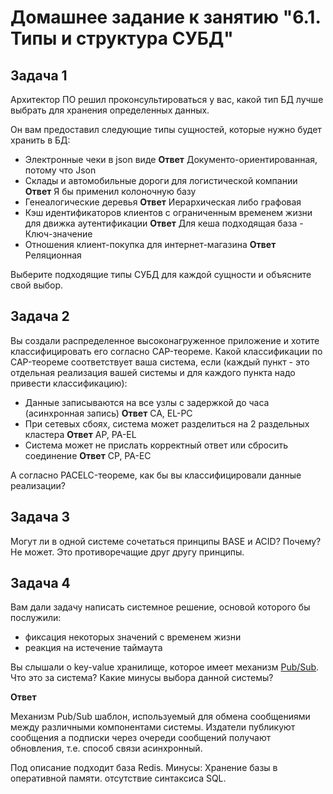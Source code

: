 # Домашнее задание к занятию "6.1. Типы и структура СУБД"
## Задача 1

Архитектор ПО решил проконсультироваться у вас, какой тип БД 
лучше выбрать для хранения определенных данных.

Он вам предоставил следующие типы сущностей, которые нужно будет хранить в БД:

- Электронные чеки в json виде **Ответ** Документо-ориентированная, потому что Json
- Склады и автомобильные дороги для логистической компании  **Ответ** Я бы применил колоночную базу 
- Генеалогические деревья **Ответ** Иерархическая либо графовая
- Кэш идентификаторов клиентов с ограниченным временем жизни для движка аутентификации  **Ответ** Для кеша подходящая база - Ключ-значение
- Отношения клиент-покупка для интернет-магазина **Ответ** Реляционная 

Выберите подходящие типы СУБД для каждой сущности и объясните свой выбор.

## Задача 2

Вы создали распределенное высоконагруженное приложение и хотите классифицировать его согласно 
CAP-теореме. Какой классификации по CAP-теореме соответствует ваша система, если 
(каждый пункт - это отдельная реализация вашей системы и для каждого пункта надо привести классификацию):

- Данные записываются на все узлы с задержкой до часа (асинхронная запись) **Ответ** CA, EL-PC
- При сетевых сбоях, система может разделиться на 2 раздельных кластера **Ответ** AP, PA-EL
- Система может не прислать корректный ответ или сбросить соединение **Ответ** CP, PA-EC

А согласно PACELC-теореме, как бы вы классифицировали данные реализации? 

## Задача 3

Могут ли в одной системе сочетаться принципы BASE и ACID? Почему? Не может. Это противоречащие друг другу принципы.

## Задача 4

Вам дали задачу написать системное решение, основой которого бы послужили:

- фиксация некоторых значений с временем жизни
- реакция на истечение таймаута

Вы слышали о key-value хранилище, которое имеет механизм [Pub/Sub](https://habr.com/ru/post/278237/). 
Что это за система? Какие минусы выбора данной системы?

**Ответ**

Механизм Pub/Sub шаблон, используемый для обмена сообщениями между различными компонентами системы. Издатели публикуют сообщения а подписки через очереди сообщений получают обновления, т.е. способ связи асинхронный. 

Под описание подходит база Redis. Минусы: Хранение базы в оперативной памяти. отсутствие синтаксиса SQL.
